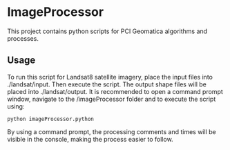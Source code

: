 # ImageProcessor

This project contains python scripts for PCI Geomatica algorithms and processes.

## Usage

To run this script for Landsat8 satellite imagery, place the input files into ./landsat/input. Then
execute the script. The output shape files will be placed into ./landsat/output.
It is recommended to open a command prompt window, navigate to the /imageProcessor folder and to 
execute the script using: 

`python imageProcessor.python`

By using a command prompt, the processing comments and times will be visible in the console, making 
the process easier to follow.


